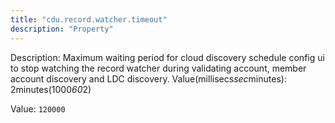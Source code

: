 ```yaml
---
title: "cdu.record.watcher.timeout"
description: "Property"
---
```


Description: Maximum waiting period for cloud discovery schedule config ui to stop watching the record watcher during validating account, member account discovery and LDC discovery. 
Value(millisecs*sec*minutes): 2minutes(1000*60*2)

Value: `120000`